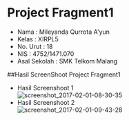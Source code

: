 # Project Fragment1

- Nama              : Mileyanda Qurrota A'yun
- Kelas             : XIRPL5
- No. Urut          : 18
- NIS               : 4752/1471.070
- Asal Sekolah      : SMK Telkom Malang

##Hasil ScreenShoot Project Fragment1
- Hasil Screenshoot 1<br>
![screenshot_2017-02-01-08-30-35](https://cloud.githubusercontent.com/assets/22046175/22493605/c9b6472c-e863-11e6-9dec-cf6549d8b89b.jpg)<br>
- Hasil Screenshoot 2<br>
![screenshot_2017-02-01-09-43-28](https://cloud.githubusercontent.com/assets/22046175/22493606/c9cd18ee-e863-11e6-9787-2d882ae03ca6.jpg)<br>
